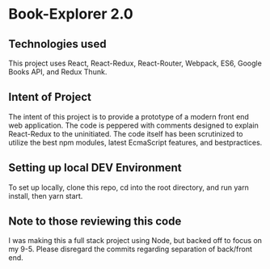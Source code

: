 # Book-Explorer 2.0

## Technologies used
This project uses React, React-Redux, React-Router, Webpack, ES6, Google Books API, and Redux Thunk.

## Intent of Project
The intent of this project is to provide a prototype of a modern front end web application. The code is peppered with comments designed to explain React-Redux to the uninitiated. The code itself has been scrutinized to utilize the best npm modules, latest EcmaScript features, and bestpractices.

## Setting up local DEV Environment
To set up locally, clone this repo, cd into the root directory, and run yarn install, then yarn start.

## Note to those reviewing this code
I was making this a full stack project using Node, but backed off to focus on my 9-5. Please disregard the commits regarding separation of back/front end.
